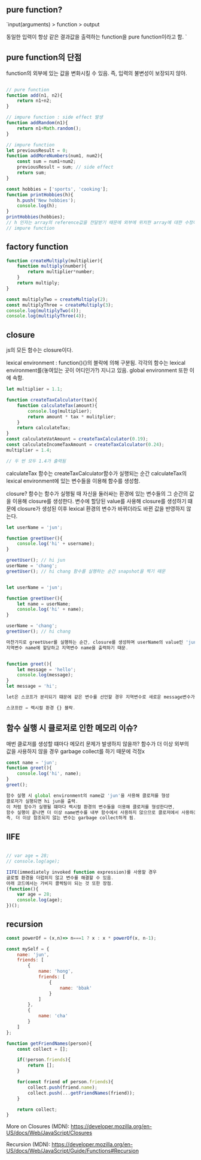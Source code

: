 
## pure function?

`input(arguments) > function > output

동일한 입력이 항상 같은 결과값을 출력하는 function을 pure function이라고 함.
`

## pure function의 단점

function의 외부에 있는 값을 변화시킬 수 있음.
즉, 입력의 불변성이 보장되지 않아.

```js

// pure function
function add(n1, n2){
    return n1+n2;
}

// impure function : side effect 발생
function addRandom(n1){
    return n1+Math.random();
}

// impure function 
let previousResult = 0;
function addMoreNumbers(num1, num2){
    const sum = num1+num2;
    previousResult = sum; // side effect
    return sum;
}

const hobbies = ['sports', 'cooking'];
function printHobbies(h){
    h.push('New hobbies');
    console.log(h);
}
printHobbies(hobbies);
// h 인자는 array의 reference값을 전달받기 때문에 외부에 위치한 array에 대한 수정이 발생
// impure function

```

## factory function

```js
function createMultiply(multiplier){
    function multiply(number){
        return multiplier*number;
    }
    return multiply;
}

const multiplyTwo = createMultiply(2);
const multiplyThree = createMultiply(3);
console.log(multiplyTwo(4));
console.log(multiplyThree(4));
```

## closure

js의 모든 함수는 closure이다.

lexical environment : function(){}의 블락에 의해 구분됨.
각각의 함수는 lexical environment를(놓여있는 곳이 어디인가?) 지니고 있음. 
global environment 또한 이에 속함.

```js
let multiplier = 1.1;

function createTaxCalculator(tax){
    function calculateTax(amount){
        console.log(multiplier);
        return amount * tax * mulitplier;
    }
    return calculateTax;
}
const calculateVatAmount = createTaxCalculator(0.19);
const calculateIncomeTaxAmount = createTaxCalculator(0.24);
multiplier = 1.4;

// 두 번 모두 1.4가 출력됨
```
calculateTax 함수는 createTaxCalculator함수가 실행되는 순간 calculateTax의 lexical environment에 있는 변수들을 이용해 함수를 생성함.

closure? 함수는 함수가 실행될 때 자신을 둘러싸는 환경에 있는 변수들의 그 순간의 값을 이용해 closure를 생성한다.
변수에 할당된 value를 사용해 closure를 생성하기 떄문에 closure가 생성된 이후 lexical 환경의 변수가 바뀌더라도 바뀐 값을 반영하지 않는다.


```js
let userName = 'jun';

function greetUser(){
    console.log('hi' + username);
}

greetUser(); // hi jun
userName = 'chang';
greetUser(); // hi chang 함수를 실행하는 순간 snapshot을 찍기 때문

```

```js

let userName = 'jun';

function greetUser(){
    let name = userName;
    console.log('hi' + name);
}

userName = 'chang';
greetUser(); // hi chang 

마찬가지로 greetUser를 실행하는 순간, closure를 생성하며 userName의 value인 'jun'을 
지역변수 name에 할당하고 지역변수 name을 출력하기 때문.


function greet(){
    let message = 'hello';
    console.log(message);
}
let message = 'hi';

let은 스코프가 분리되기 떄문에 같은 변수를 선언할 경우 지역변수로 새로운 message변수가 할당됨. inner 변수가 우선순위에 있기 때문에 hello를 출력. 이러한 현상을 shadowing이라 함.

스코프란 = 렉시컬 환경 {} 블락.

```

## 함수 실행 시 클로저로 인한 메모리 이슈?

매번 클로저를 생성할 떄마다 메모리 문제가 발생하지 않을까?
함수가 더 이상 외부의 값을 사용하지 않을 경우 garbage collect를 하기 때문에 걱정x

```js
const name = 'jun';
function greet(){
    console.log('hi', name);
}
greet();

함수 실행 시 global environment의 name값 'jun'을 사용해 클로저를 형성
클로저가 실행되면 hi jun을 출력.
이 처럼 함수가 실행될 떄마다 렉시컬 환경의 변수들을 이용해 클로저를 형성한다면, 
함수 실행이 끝나면 더 이상 name변수를 내부 함수에서 사용하지 않으므로 클로저에서 사용하는 값들은 가비지 콜렉팅됨.
즉, 더 이상 참조되지 않는 변수는 garbage collect하게 됨.

```

## IIFE

```js

// var age = 28;
// console.log(age);

IIFE(immediately invoked function expression)를 사용할 경우
글로벌 환경을 더럽히지 않고 변수를 해결할 수 있음.
아래 코드에서는 가비지 콜렉팅이 되는 것 또한 장점.
(function(){
    var age = 28;
    console.log(age);
})(); 

```

## recursion

```js
const powerOf = (x,n)=> n===1 ? x : x * powerOf(x, n-1);

const mySelf = {
    name: 'jun',
    friends: [
        {
            name: 'hong',
            friends: [
                {
                    name: 'bbak'
                }
            ]
        },
        {
            name: 'cha'
        }
    ]
};

function getFriendNames(person){
    const collect = [];

    if(!person.friends){ 
        return [];
    }

    for(const friend of person.friends){
        collect.push(friend.name);
        collect.push(...getFriendNames(friend));
    }

    return collect;
}

```

More on Closures (MDN): https://developer.mozilla.org/en-US/docs/Web/JavaScript/Closures

Recursion (MDN): https://developer.mozilla.org/en-US/docs/Web/JavaScript/Guide/Functions#Recursion